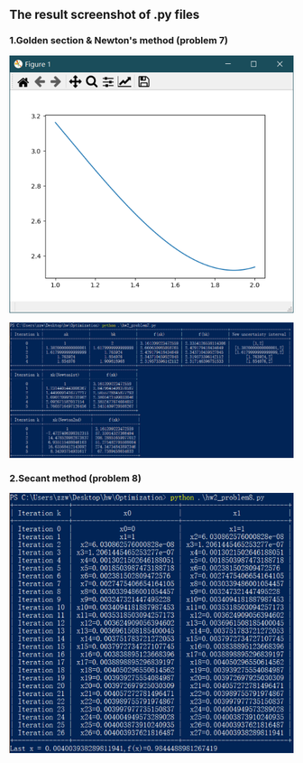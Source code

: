 ## The result screenshot of .py files

### 1.Golden section & Newton's method (problem 7)

![图片](https://github.com/GitZzw/Study_notes/blob/master/ConvexOptimization/hw2/Problem7'sResult2.png?raw=true)


![图片](https://github.com/GitZzw/Study_notes/blob/master/ConvexOptimization/hw2/Problem7'sResult1.png)

### 2.Secant method (problem 8)

![图片](https://github.com/GitZzw/Study_notes/blob/master/ConvexOptimization/hw2/Problem8'sResults.png)
